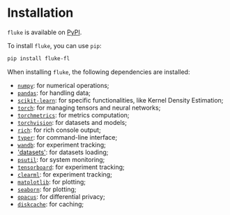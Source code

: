 # Installation

`fluke` is available on [PyPI](https://pypi.org/project/fluke-fl/).

To install ``fluke``, you can use `pip`:

```bash
pip install fluke-fl
```

When installing `fluke`, the following dependencies are installed:

- [`numpy`](https://numpy.org/doc/): for numerical operations;
- [`pandas`](https://pandas.pydata.org/pandas-docs/stable/): for handling data;
- [`scikit-learn`](https://scikit-learn.org/stable/): for specific functionalities, like Kernel Density Estimation;
- [`torch`](https://pytorch.org/docs/stable/index.html): for managing tensors and neural networks;
- [`torchmetrics`](https://torchmetrics.readthedocs.io/en/stable/): for metrics computation;
- [`torchvision`](https://pytorch.org/vision/stable/index.html): for datasets and models;
- [`rich`](https://rich.readthedocs.io/en/stable/): for rich console output;
- [`typer`](https://typer.tiangolo.com/): for command-line interface;
- [`wandb`](https://docs.wandb.ai/): for experiment tracking;
- ['datasets'](https://huggingface.co/docs/datasets/): for datasets loading;
- [`psutil`](https://psutil.readthedocs.io/en/latest/): for system monitoring;
- [`tensorboard`](https://www.tensorflow.org/tensorboard): for experiment tracking;
- [`clearml`](https://clear.ml/docs/latest/docs/): for experiment tracking;
- [`matplotlib`](https://matplotlib.org/stable/contents.html): for plotting;
- [`seaborn`](https://seaborn.pydata.org/): for plotting;
- [`opacus`](https://opacus.ai/): for differential privacy;
- [`diskcache`](http://www.grantjenks.com/docs/diskcache/): for caching;
